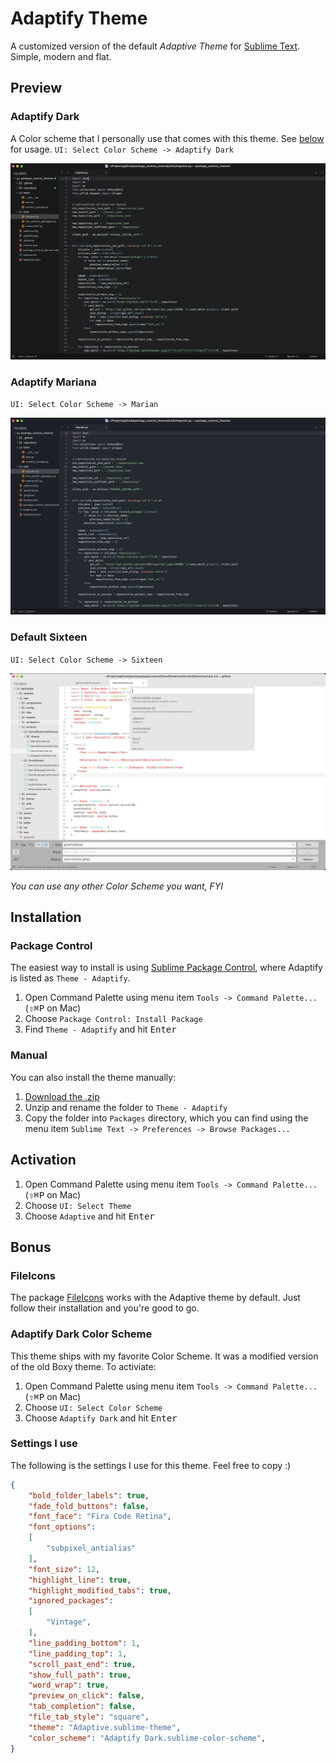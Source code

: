 # Adaptify Theme
A customized version of the default _*Adaptive Theme*_ for [Sublime Text](https://www.sublimetext.com). Simple, modern and flat.

## Preview
### Adaptify Dark
A Color scheme that I personally use that comes with this theme. See [below](#Adaptify-dark-color-scheme) for usage.
`UI: Select Color Scheme -> Adaptify Dark`

![Adaptify Dark](screenshots/adaptify-dark.png)

### Adaptify Mariana
`UI: Select Color Scheme -> Marian`

![Adaptify Mariana](screenshots/adaptify-mariana.png)

### Default Sixteen
`UI: Select Color Scheme -> Sixteen`

![Default Sixteen](screenshots/default-sixteen.png)

_You can use any other Color Scheme you want, FYI_

## Installation

### Package Control
The easiest way to install is using [Sublime Package Control](https://sublime.wbond.net), where Adaptify is listed as `Theme - Adaptify`.

1. Open Command Palette using menu item `Tools -> Command Palette...` (<kbd>⇧</kbd><kbd>⌘</kbd><kbd>P</kbd> on Mac)
2. Choose `Package Control: Install Package`
3. Find `Theme - Adaptify` and hit <kbd>Enter</kbd>

### Manual
You can also install the theme manually:

1. [Download the .zip](https://github.com/lodev09/Adaptify/archive/refs/heads/master.zip)
2. Unzip and rename the folder to `Theme - Adaptify`
3. Copy the folder into `Packages` directory, which you can find using the menu item `Sublime Text -> Preferences -> Browse Packages...`

## Activation
1. Open Command Palette using menu item `Tools -> Command Palette...` (<kbd>⇧</kbd><kbd>⌘</kbd><kbd>P</kbd> on Mac)
2. Choose `UI: Select Theme`
3. Choose `Adaptive` and hit <kbd>Enter</kbd>

## Bonus

### FileIcons
The package [FileIcons](https://packagecontrol.io/packages/FileIcons) works with the Adaptive theme by default. Just follow their installation and you're good to go.

### Adaptify Dark Color Scheme
This theme ships with my favorite Color Scheme. It was a modified version of the old Boxy theme. To activiate:

1. Open Command Palette using menu item `Tools -> Command Palette...` (<kbd>⇧</kbd><kbd>⌘</kbd><kbd>P</kbd> on Mac)
2. Choose `UI: Select Color Scheme`
3. Choose `Adaptify Dark` and hit <kbd>Enter</kbd>

### Settings I use
The following is the settings I use for this theme. Feel free to copy :)

```json
{
	"bold_folder_labels": true,
	"fade_fold_buttons": false,
	"font_face": "Fira Code Retina",
	"font_options":
	[
		"subpixel_antialias"
	],
	"font_size": 12,
	"highlight_line": true,
	"highlight_modified_tabs": true,
	"ignored_packages":
	[
		"Vintage",
	],
	"line_padding_bottom": 1,
	"line_padding_top": 1,
	"scroll_past_end": true,
	"show_full_path": true,
	"word_wrap": true,
	"preview_on_click": false,
	"tab_completion": false,
	"file_tab_style": "square",
	"theme": "Adaptive.sublime-theme",
	"color_scheme": "Adaptify Dark.sublime-color-scheme",
}

```